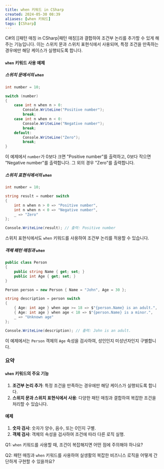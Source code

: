 ```yaml
---
title: when 키워드 in CSharp
created: 2024-05-30 08:39
aliases: [when 키워드]
tags: [CSharp]
---
```

C#의 [[패턴 매칭 in CSharp|패턴 매칭]]과 결합하여 
조건부 논리를 추가할 수 있게 해주는 기능입니다. 
이는 스위치 문과 스위치 표현식에서 사용되며, 
특정 조건을 만족하는 경우에만 해당 케이스가 실행되도록 합니다.

#### `when` 키워드 사용 예제

##### 스위치 문에서의 `when`

```csharp
int number = 10;

switch (number)
{
    case int n when n > 0:
        Console.WriteLine("Positive number");
        break;
    case int n when n < 0:
        Console.WriteLine("Negative number");
        break;
    default:
        Console.WriteLine("Zero");
        break;
}
```

이 예제에서 `number`가 0보다 크면 "Positive number"를 출력하고, 
0보다 작으면 "Negative number"를 출력합니다. 
그 외의 경우 "Zero"를 출력합니다.

##### 스위치 표현식에서의 `when`

```csharp
int number = 10;

string result = number switch
{
    int n when n > 0 => "Positive number",
    int n when n < 0 => "Negative number",
    _ => "Zero"
};

Console.WriteLine(result); // 출력: Positive number
```

스위치 표현식에서도 `when` 키워드를 사용하여 
조건부 논리를 적용할 수 있습니다. 

##### 객체 패턴 매칭과 `when`

```csharp
public class Person
{
    public string Name { get; set; }
    public int Age { get; set; }
}

Person person = new Person { Name = "John", Age = 30 };

string description = person switch
{
    { Age: int age } when age >= 18 => $"{person.Name} is an adult.",
    { Age: int age } when age < 18 => $"{person.Name} is a minor.",
    _ => "Unknown age"
};

Console.WriteLine(description); // 출력: John is an adult.
```

이 예제에서는 `Person` 객체의 `Age` 속성을 검사하여, 성인인지 미성년자인지 구별합니다.

### 요약

#### `when` 키워드의 주요 기능
1. **조건부 논리 추가**: 특정 조건을 만족하는 경우에만 해당 케이스가 실행되도록 합니다.
2. **스위치 문과 스위치 표현식에서 사용**: 다양한 패턴 매칭과 결합하여 복잡한 조건을 처리할 수 있습니다.

#### 예제
1. **숫자 검사**: 숫자가 양수, 음수, 또는 0인지 구별.
2. **객체 검사**: 객체의 속성을 검사하여 조건에 따라 다른 로직 실행.

Q1:
`when` 키워드를 사용할 때, 조건이 복잡해지면 어떤 점에 주의해야 하나요?

Q2:
패턴 매칭과 `when` 키워드를 사용하여 실생활의 복잡한 비즈니스 로직을 어떻게 간단하게 구현할 수 있을까요?